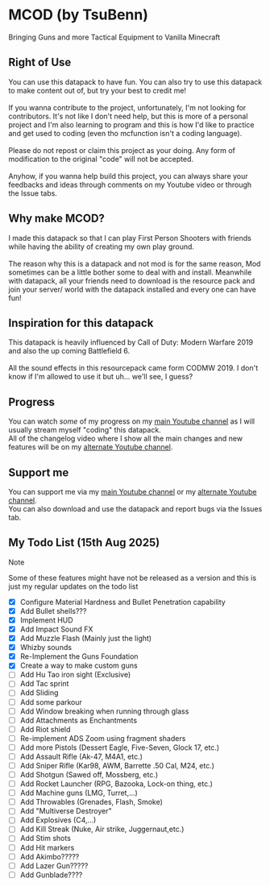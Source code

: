 # MCOD (by TsuBenn)
Bringing Guns and more Tactical Equipment to Vanilla Minecraft

## Right of Use
You can use this datapack to have fun. You can also try to use this datapack to make content out of, but try your best to credit me!\
\
If you wanna contribute to the project, unfortunately, I'm not looking for contributors. It's not like I don't need help, but this is more of a personal project and I'm also learning to program and this is how I'd like to practice and get used to coding (even tho mcfunction isn't a coding language).\
\
Please do not repost or claim this project as your doing. Any form of modification to the original "code" will not be accepted.\
\
Anyhow, if you wanna help build this project, you can always share your feedbacks and ideas through comments on my Youtube video or through the Issue tabs.

## Why make MCOD?
I made this datapack so that I can play First Person Shooters with friends while having the ability of creating my own play ground.\
\
The reason why this is a datapack and not mod is for the same reason, Mod sometimes can be a little bother some to deal with and install. Meanwhile with datapack, all your friends need to download is the resource pack and join your server/ world with the datapack installed and every one can have fun!

## Inspiration for this datapack
This datapack is heavily influenced by Call of Duty: Modern Warfare 2019 and also the up coming Battlefield 6.\
\
All the sound effects in this resourcepack came form CODMW 2019. I don't know if I'm allowed to use it but uh... we'll see, I guess?

## Progress
You can watch *some* of my progress on my [main Youtube channel](youtube.com/@pham_benn) as I will usually stream myself "coding" this datapack.\
All of the changelog video where I show all the main changes and new features will be on my [alternate Youtube channel](https://www.youtube.com/@tsubenn4423).

## Support me
You can support me via my [main Youtube channel](youtube.com/@pham_benn) or my [alternate Youtube channel](https://www.youtube.com/@tsubenn4423).\
You can also download and use the datapack and report bugs via the Issues tab.

## My Todo List (15th Aug 2025)
> [!Note]
> Some of these features might have not be released as a version and this is just my regular updates on the todo list

- [x] Configure Material Hardness and Bullet Penetration capability
- [x] Add Bullet shells???
- [x] Implement HUD
- [x] Add Impact Sound FX
- [x] Add Muzzle Flash (Mainly just the light)
- [x] Whizby sounds
- [x] Re-Implement the Guns Foundation
- [x] Create a way to make custom guns
- [ ] Add Hu Tao iron sight (Exclusive)
- [ ] Add Tac sprint
- [ ] Add Sliding
- [ ] Add some parkour
- [ ] Add Window breaking when running through glass
- [ ] Add Attachments as Enchantments
- [ ] Add Riot shield
- [ ] Re-implement ADS Zoom using fragment shaders
- [ ] Add more Pistols (Dessert Eagle, Five-Seven, Glock 17, etc.)
- [ ] Add Assault Rifle (Ak-47, M4A1, etc.)
- [ ] Add Sniper Rifle (Kar98, AWM, Barrette .50 Cal, M24, etc.)
- [ ] Add Shotgun (Sawed off, Mossberg, etc.)
- [ ] Add Rocket Launcher (RPG, Bazooka, Lock-on thing, etc.)
- [ ] Add Machine guns (LMG, Turret,...)
- [ ] Add Throwables (Grenades, Flash, Smoke)
- [ ] Add "Multiverse Destroyer"
- [ ] Add Explosives (C4,...)
- [ ] Add Kill Streak (Nuke, Air strike, Juggernaut,etc.)
- [ ] Add Stim shots
- [ ] Add Hit markers
- [ ] Add Akimbo?????
- [ ] Add Lazer Gun?????
- [ ] Add Gunblade????

